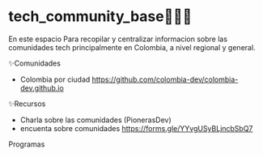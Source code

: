 # tech_community_base👩🏽‍💻
En este espacio Para recopilar y centralizar informacion sobre las comunidades tech principalmente en Colombia, a nivel regional y general.

✨Comunidades
* Colombia por ciudad https://github.com/colombia-dev/colombia-dev.github.io


✨Recursos
* Charla sobre las comunidades (PionerasDev)
* encuenta sobre comunidades https://forms.gle/YYvgUSyBLjncbSbQ7

Programas

